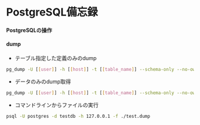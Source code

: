 # PostgreSQL備忘録

#### PostgreSQLの操作

#### dump

* テーブル指定した定義のみのdump

```bash
pg_dump -U [[user]] -h [[host]] -t [[table_name]] --schema-only --no-owner --no-privileges --disable-dollar-quoting [[db_name]]  > [[path]]

```

* データのみのdump取得

```bash
pg_dump -U [[user]] -h [[host]] -t [[table_name]] --schema-only --no-owner --no-privileges --disable-dollar-quoting [[db_name]]  > [[path]]
```

* コマンドラインからファイルの実行

```bash
psql -U postgres -d testdb -h 127.0.0.1 -f ./test.dump
```
